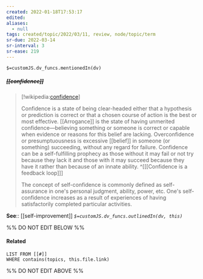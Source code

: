 ```yaml
---
created: 2022-01-18T17:53:17 
edited: 
aliases:
  - null
tags: created/topic/2022/03/11, review, node/topic/term
sr-due: 2022-03-14
sr-interval: 3
sr-ease: 219
---
```

`$=customJS.dv_funcs.mentionedIn(dv)`

##### <s class="topic-title">[[confidence]]</s>

> [!wikipedia:[confidence](https://en.wikipedia.org/wiki/Confidence)]
> 
> Confidence is a state of being clear-headed either that a hypothesis or prediction is correct or that a chosen course of action is the best or most effective. [[Arrogance]] is the state of having unmerited confidence—believing something or someone is correct or capable when evidence or reasons for this belief are lacking. Overconfidence or presumptuousness is excessive [[belief]] in someone (or something) succeeding, without any regard for failure. Confidence can be a self-fulfilling prophecy as those without it may fail or not try because they lack it and those with it may succeed because they have it rather than because of an innate ability.
> ^[[[Confidence is a feedback loop]]]
> 
> The concept of self-confidence is commonly defined as self-assurance in one's personal judgment, ability, power, etc. One's self-confidence increases as a result of experiences of having satisfactorily completed particular activities. 
>


**See**:: [[self-improvement]]
*`$=customJS.dv_funcs.outlinedIn(dv, this)`*

%% DO NOT EDIT BELOW %%

#### Related 

```dataview
LIST FROM [[#]]
WHERE contains(topics, this.file.link)
```
%% DO NOT EDIT ABOVE %%
